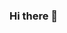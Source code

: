 ### Hi there 👋

<!--
**hoki368-slot/hoki368-slot** is a ✨ _special_ ✨ repository because its `README.md` (this file) appears on your GitHub profile.

Here are some ideas to get you started:

- 🔭 Link Hoki368 : https://bit.ly/Hoki368-RTP
- 🌱 I’m currently learning ...
- 👯 I’m looking to collaborate on ...
- 🤔 I’m looking for help with ...
- 💬 Ask me about ...
- 📫 How to reach me: ...
- 😄 Pronouns: ...
- ⚡ Fun fact: ...
-->
